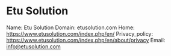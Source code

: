 
# Etu Solution

Name: Etu Solution
Domain: etusolution.com
Home: https://www.etusolution.com/index.php/en/
Privacy_policy: https://www.etusolution.com/index.php/en/about/privacy
Email: info@etusolution.com
